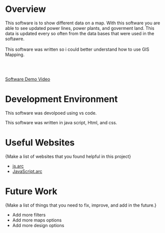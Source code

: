 # Overview

This software is to show different data on a map. With this software you are able to see updated power lines, power plants, and goverment land. This data is updated every so often from the data bases that were used in the softawre. 
<br>
<br>
This software was written so i could better understand how to use GIS Mapping. 

<br><br>

[Software Demo Video](https://youtu.be/SxfZfMQLWa0)

# Development Environment

This software was devolpoed using vs code.

This software was written in java script, Html, and css.
# Useful Websites

{Make a list of websites that you found helpful in this project}
* [js.arc](https://developers.arcgis.com/javascript/latest/)
* [JavaScript.arc]([http://url.link.goes.here](https://www.javascripttutorial.net/web-apis/javascript-arc/))

# Future Work

{Make a list of things that you need to fix, improve, and add in the future.}
* Add more filters 
* Add more maps options 
* Add more design options 
